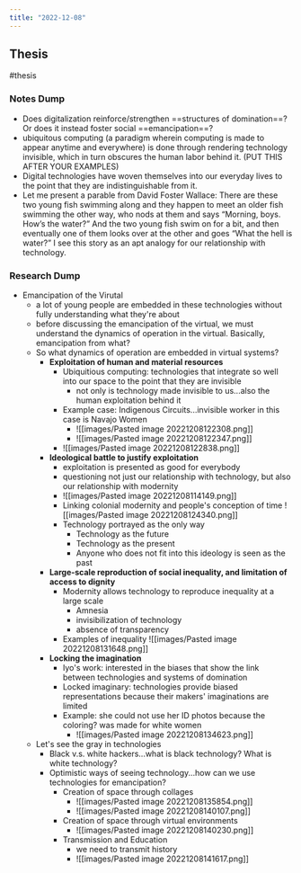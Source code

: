 ```yaml
---
title: "2022-12-08"
---
```

## Thesis
#thesis
### Notes Dump
- Does digitalization reinforce/strengthen ==structures of domination==? Or does it instead foster social ==emancipation==?
- ubiquitous computing (a paradigm wherein computing is made to appear anytime and everywhere) is done through rendering technology invisible, which in turn obscures the human labor behind it. (PUT THIS AFTER YOUR EXAMPLES)
- Digital technologies have woven themselves into our everyday lives to the point that they are indistinguishable from it.
- Let me present a parable from David Foster Wallace: There are these two young fish swimming along and they happen to meet an older fish swimming the other way, who nods at them and says “Morning, boys. How’s the water?” And the two young fish swim on for a bit, and then eventually one of them looks over at the other and goes “What the hell is water?” I see this story as an apt analogy for our relationship with technology.

### Research Dump
- Emancipation of the Virutal
	- a lot of young people are embedded in these technologies without fully understanding what they're about
	- before discussing the emancipation of the virtual, we must understand the dynamics of operation in the virtual. Basically, emancipation from what?
	- So what dynamics of operation are embedded in virtual systems?
		- **Exploitation of human and material resources**
			- Ubiquitious computing: technologies that integrate so well into our space to the point that they are invisible
				- not only is technology made invisible to us...also the human exploitation behind it
			- Example case: Indigenous Circuits...invisible worker in this case is Navajo Women
				- ![[images/Pasted image 20221208122308.png]]
				- ![[images/Pasted image 20221208122347.png]]
			- ![[images/Pasted image 20221208122838.png]]
		- **Ideological battle to justify exploitation**
			- exploitation is presented as good for everybody
			- questioning not just our relationship with technology, but also our relationship with modernity
			- ![[images/Pasted image 20221208114149.png]]
			- Linking colonial modernity and people's conception of time ![[images/Pasted image 20221208124340.png]]
			- Technology portrayed as the only way 
				- Technology as the future
				- Technology as the present
				- Anyone who does not fit into this ideology is seen as the past
		- **Large-scale reproduction of social inequality, and limitation of access to dignity**
			- Modernity allows technology to reproduce inequality at a large scale
				- Amnesia
				- invisibilization of technology
				- absence of transparency
			- Examples of inequality ![[images/Pasted image 20221208131648.png]]
		- **Locking the imagination**
			- Iyo's work: interested in the biases that show the link between technologies and systems of domination
			- Locked imaginary: technologies provide biased representations because their makers' imaginations are limited
			- Example: she could not use her ID photos because the coloring? was made for white women
				- ![[images/Pasted image 20221208134623.png]]
	- Let's see the gray in technologies
		- Black v.s. white hackers...what is black technology? What is white technology?
		- Optimistic ways of seeing technology...how can we use technologies for emancipation?
			- Creation of space through collages 
				- ![[images/Pasted image 20221208135854.png]]
				- ![[images/Pasted image 20221208140107.png]]
			- Creation of space through virtual environments
				- ![[images/Pasted image 20221208140230.png]]
			- Transmission and Education
				- we need to transmit history
				- ![[images/Pasted image 20221208141617.png]]